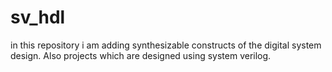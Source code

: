 # sv_hdl

in this repository i am adding synthesizable constructs of the digital system design. Also projects which are designed using system verilog.
